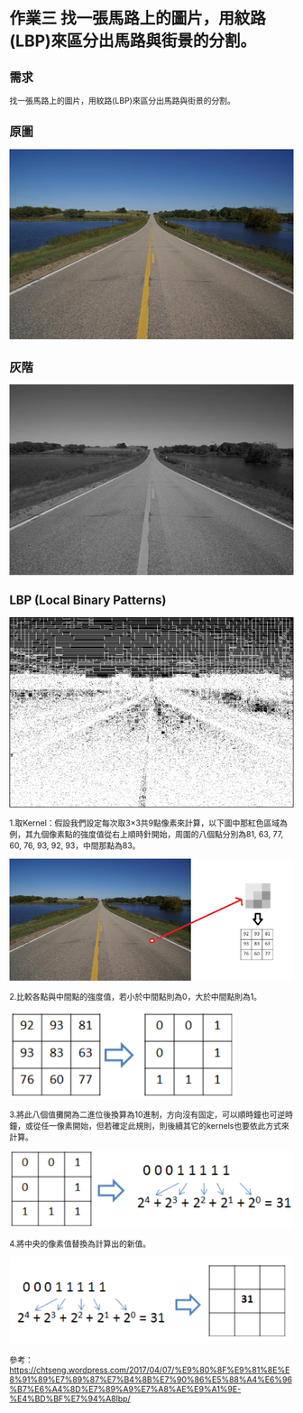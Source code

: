 # 作業三 找一張馬路上的圖片，用紋路(LBP)來區分出馬路與街景的分割。

## 需求

找一張馬路上的圖片，用紋路(LBP)來區分出馬路與街景的分割。

## 原圖

![road3](./origin/road3.jpeg)

## 灰階

![road3_grayscale](./result/road3_grayscale.jpeg)

## LBP (Local Binary Patterns)

![result_road3](./result/result_road3.jpeg)

1.取Kernel：假設我們設定每次取3×3共9點像素來計算，以下圖中那紅色區域為例，其九個像素點的強度值從右上順時針開始，周圍的八個點分別為81, 63, 77, 60, 76, 93, 92, 93，中間那點為83。

![road3_1](./result/road3_1.jpeg)

2.比較各點與中間點的強度值，若小於中間點則為0，大於中間點則為1。

![road3_2](./result/road3_2.jpeg)

3.將此八個值攤開為二進位後換算為10進制，方向沒有固定，可以順時鐘也可逆時鐘，或從任一像素開始，但若確定此規則，則後續其它的kernels也要依此方式來計算。

![road3_3](./result/road3_3.jpeg)

4.將中央的像素值替換為計算出的新值。

![road3_4](./result/road3_4.jpeg)


參考：https://chtseng.wordpress.com/2017/04/07/%E9%80%8F%E9%81%8E%E8%91%89%E7%89%87%E7%B4%8B%E7%90%86%E5%88%A4%E6%96%B7%E6%A4%8D%E7%89%A9%E7%A8%AE%E9%A1%9E-%E4%BD%BF%E7%94%A8lbp/

